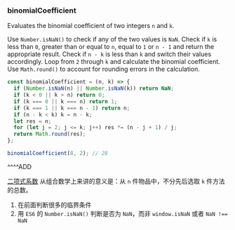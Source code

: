 ### binomialCoefficient

Evaluates the binomial coefficient of two integers `n` and `k`.

Use `Number.isNaN()` to check if any of the two values is `NaN`.
Check if `k` is less than `0`, greater than or equal to `n`, equal to `1` or `n - 1` and return the appropriate result.
Check if `n - k` is less than `k` and switch their values accordingly.
Loop from `2` through `k` and calculate the binomial coefficient.
Use `Math.round()` to account for rounding errors in the calculation.

```js
const binomialCoefficient = (n, k) => {
  if (Number.isNaN(n) || Number.isNaN(k)) return NaN;
  if (k < 0 || k > n) return 0;
  if (k === 0 || k === n) return 1;
  if (k === 1 || k === n - 1) return n;
  if (n - k < k) k = n - k;
  let res = n;
  for (let j = 2; j <= k; j++) res *= (n - j + 1) / j;
  return Math.round(res);
};
```

```js
binomialCoefficient(8, 2); // 28
```

^^^^ADD

[二项式系数](https://baike.baidu.com/item/%E4%BA%8C%E9%A1%B9%E5%BC%8F%E7%B3%BB%E6%95%B0/6763242?fr=aladdin) 从组合数学上来讲的意义是：从 `n` 件物品中，不分先后选取 `k` 件方法的总数。

1. 在前面判断很多的临界条件
2. 用 `ES6` 的 `Number.isNaN()` 判断是否为 `NaN`，而非 `window.isNaN` 或者 `NaN !== NaN`